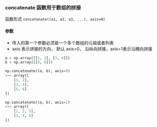 ### concatenate 函数用于数组的拼接
函数形式 `concatenate((a1, a2, a3, ...), axis=0)`

#### 参数
+ 传入的第一个参数必须是一个多个数组的元祖或者列表
+ axis 表示拼接的方向， 默认 axis=0， 沿纵向拼接，axis=1表示沿横向拼接

```python
a = np.array([[1, 2], [3, 4]])
b = np.array([[5, 6]])

np.concatenate((a, b), axis=0)
>>> array([
    [1, 2],
    [3, 4],
    [5, 6]
])

np.concatenate((a, b), axis=1)
>>> array([
    [1, 2, 5],
    [3, 4, 6]
])
```